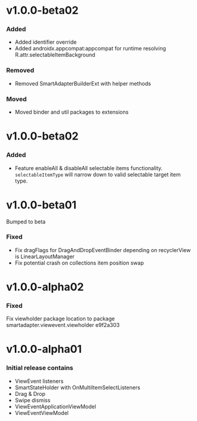 # v1.0.0-beta02

### Added
* Added identifier override
* Added androidx.appcompat:appcompat for runtime resolving R.attr.selectableItemBackground

### Removed
* Removed SmartAdapterBuilderExt with helper methods

### Moved
* Moved binder and util packages to extensions

# v1.0.0-beta02

### Added

* Feature enableAll & disableAll selectable items functionality. `selectableItemType` will narrow down to valid selectable target item type. 

# v1.0.0-beta01

Bumped to beta

### Fixed
* Fix dragFlags for DragAndDropEventBinder depending on recyclerView is LinearLayoutManager
* Fix potential crash on collections item position swap

# v1.0.0-alpha02

### Fixed
Fix viewholder package location to package smartadapter.viewevent.viewholder e9f2a303

# v1.0.0-alpha01

### Initial release contains

* ViewEvent listeners
* SmartStateHolder with OnMultiItemSelectListeners
* Drag & Drop
* Swipe dismiss
* ViewEventApplicationViewModel
* ViewEventViewModel
